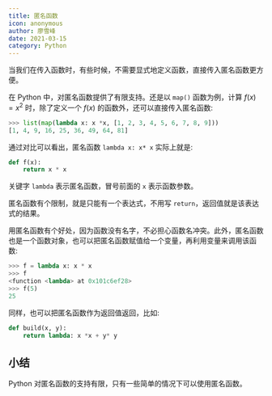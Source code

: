 ```yaml
---
title: 匿名函数
icon: anonymous
author: 廖雪峰
date: 2021-03-15
category: Python
---
```


当我们在传入函数时，有些时候，不需要显式地定义函数，直接传入匿名函数更方便。

在 Python 中，对匿名函数提供了有限支持。还是以 `map()` 函数为例，计算 $f(x)=x^2$ 时，除了定义一个 $f(x)$ 的函数外，还可以直接传入匿名函数:

```py
>>> list(map(lambda x: x *x, [1, 2, 3, 4, 5, 6, 7, 8, 9]))
[1, 4, 9, 16, 25, 36, 49, 64, 81]
```

通过对比可以看出，匿名函数 `lambda x: x* x` 实际上就是:

```py
def f(x):
    return x * x
```

关键字 `lambda` 表示匿名函数，冒号前面的 `x` 表示函数参数。

匿名函数有个限制，就是只能有一个表达式，不用写 `return`，返回值就是该表达式的结果。

用匿名函数有个好处，因为函数没有名字，不必担心函数名冲突。此外，匿名函数也是一个函数对象，也可以把匿名函数赋值给一个变量，再利用变量来调用该函数:

```py
>>> f = lambda x: x * x
>>> f
<function <lambda> at 0x101c6ef28>
>>> f(5)
25
```

同样，也可以把匿名函数作为返回值返回，比如:

```py
def build(x, y):
    return lambda: x *x + y* y
```

## 小结

Python 对匿名函数的支持有限，只有一些简单的情况下可以使用匿名函数。
